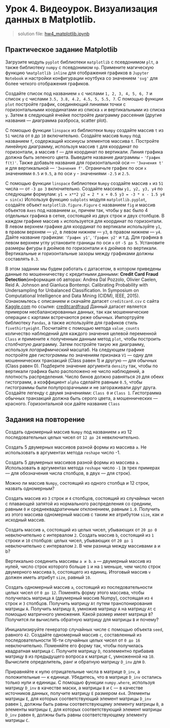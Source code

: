 # Урок 4. Видеоурок. Визуализация данных в Matplotlib.

> solution file: [hw4_matplotlib.ipynb](hw4_matplotlib.ipynb)

## Практическое задание Matplotlib

Загрузите модуль `pyplot` библиотеки `matplotlib` с псевдонимом `plt`, а также библиотеку `numpy` с псевдонимом `np`. Примените магическую функцию `%matplotlib inline` для отображения графиков в `Jupyter Notebook` и настройки конфигурации ноутбука со значением `'svg'` для более четкого отображения графиков.

Создайте список под названием `x` с числами `1, 2, 3, 4, 5, 6, 7` и список `y` с числами `3.5, 3.8, 4.2, 4.5, 5, 5.5, 7`. С помощью функции `plot` постройте график, соединяющий линиями точки с горизонтальными координатами из списка `x` и вертикальными из списка `y`. Затем в следующей ячейке постройте диаграмму рассеяния (другие названия — диаграмма разброса, scatter plot).

С помощью функции `linspace` из библиотеки `Numpy` создайте массив `t` из `51` числа от `0` до `10` включительно.
Создайте массив `Numpy` под названием `f`, содержащий косинусы элементов массива `t`. Постройте линейную диаграмму, используя массив `t` для координат по горизонтали, а массив `f` — для координат по вертикали. Линия графика должна быть зеленого цвета. Выведите название диаграммы - `'График f(t)'`. Также добавьте названия для горизонтальной оси — `'Значения t'` и для вертикальной — `'Значения f'`. Ограничьте график по оси `x` значениями `0.5` и `9.5`, а по оси `y` - значениями `-2.5` и `2.5`.

С помощью функции `linspace` библиотеки `Numpy` создайте массив `x` из `51` числа — от `-3 до 3` включительно. Создайте массивы `y1, y2, y3, y4` по следующим формулам: `y1 = x**2 y2 = 2 * x + 0.5 y3 = -3 * x - 1.5 y4 = sin(x)` Используя функцию `subplots` модуля `matplotlib.pyplot`, создайте объект `matplotlib.figure.Figure` с названием `fig` и массив объектов `Axes` под названием `ax`, причем так, чтобы у вас было 4 отдельных графика в сетке, состоящей из двух строк и двух столбцов. В каждом графике массив `x` используется для координат по горизонтали. В левом верхнем графике для координат по вертикали используйте `y1`, в правом верхнем — `y2`, в левом нижнем — `y3`, в правом нижнем — `y4`. Дайте название графикам: `'График y1'`, `'График y2'` и т.д. Для графика в левом верхнем углу установите границы по оси `x` от `-5 до 5`. Установите размеры фигуры `8` дюймов по горизонтали и `6` дюймов по вертикали. Вертикальные и горизонтальные зазоры между графиками должны составлять `0.3`.

В этом задании мы будем работать с датасетом, в котором приведены данные по мошенничеству с кредитными данными: **Credit Card Fraud Detection**(информация об авторах: Andrea Dal Pozzolo, Olivier Caelen, Reid A. Johnson and Gianluca Bontempi. Calibrating Probability with Undersampling for Unbalanced Classification. In Symposium on Computational Intelligence and Data Mining (CIDM), IEEE, 2015). Ознакомьтесь с описанием и скачайте датасет `creditcard.csv` с сайта [Kaggle.com](Kaggle.com) по ссылке: [creditcardfraud](https://www.kaggle.com/mlg-ulb/creditcardfraud) Данный датасет является примером несбалансированных данных, так как мошеннические операции с картами встречаются реже обычных. Импортруйте библиотеку `Pandas`, а также используйте для графиков стиль `fivethirtyeight`. Посчитайте с помощью метода `value_counts` количество наблюдений для каждого значения целевой переменной `Class` и примените к полученным данным метод `plot`, чтобы построить *столбчатую* диаграмму. Затем постройте такую же диаграмму, используя *логарифмический* масштаб. На следующем графике постройте две *гистограммы* по значениям признака `V1` — одну для мошеннических транзакций (Class равен 1) и другую — для обычных (Class равен 0). Подберите значение аргумента `density` так, чтобы по вертикали графика было расположено не число наблюдений, а плотность распределения. Число бинов должно равняться `20` для обеих гистограмм, а коэффициент `alpha` сделайте равным `0.5`, чтобы гистограммы были полупрозрачными и не загораживали друг друга. Создайте легенду с двумя значениями: `Class 0` и `Class 1`. Гистограмма обычных транзакций должна быть серого цвета, а мошеннических — красного. Горизонтальной оси дайте название `Class`

## Задания на повторение

Создать одномерный массив `Numpy` под названием `a` из 12 последовательных целых чисел от `12 до 24` невключительно.

Создать 5 двумерных массивов разной формы из массива `a`. Не использовать в аргументах метода `reshape` число -1.

Создать 5 двумерных массивов разной формы из массива `a`. Использовать в аргументах метода `reshape` число `-1` (в трех примерах — для обозначения числа столбцов, в двух — для строк).

Можно ли массив `Numpy`, состоящий из одного столбца и 12 строк, назвать одномерным?

Создать массив из `3` строк и `4` столбцов, состоящий из случайных чисел с плавающей запятой из нормального распределения со средним, равным `0` и среднеквадратичным отклонением, равным `1.0`. Получить из этого массива одномерный массив с таким же атрибутом `size`, как и исходный массив.

Создать массив `a`, состоящий из целых чисел, убывающих от `20 до 0` невключительно с интервалом `2`. Создать массив `b`, состоящий из `1` строки и `10` столбцов: целых чисел, убывающих от `20 до 1` невключительно с интервалом `2`. В чем разница между массивами a и b?

Вертикально соединить массивы `a и b`. `a` — двумерный массив из нулей, число строк которого больше `1` и на `1` меньше, чем число строк двумерного массива `b`, состоящего из единиц. Итоговый массив `v` должен иметь атрибут `size`, равный `10`.

Создать одномерный массив `а`, состоящий из последовательности целых чисел от `0 до 12`. Поменять форму этого массива, чтобы получилась матрица `A` (двумерный массив Numpy), состоящая из `4` строк и `3` столбцов. Получить матрицу `At` путем транспонирования матрицы `A`. Получить матрицу `B`, умножив матрицу `A` на матрицу `At` с помощью матричного умножения. Какой размер имеет матрица `B`? Получится ли вычислить обратную матрицу для матрицы `B` и почему?

Инициализируйте генератор случайных числе с помощью объекта `seed`, равного `42`. Создайте одномерный массив `c`, составленный из последовательности 16-ти случайных целых чисел от `0 до 16` невключительно. Поменяйте его форму так, чтобы получилась квадратная матрица `C`. Получите матрицу `D`, поэлементно прибавив матрицу `B` из предыдущего вопроса к матрице `C`, умноженной на `10`. Вычислите определитель, ранг и обратную матрицу `D_inv` для `D`.

Приравняйте к нулю отрицательные числа в матрице `D_inv`, а положительные — к единице. Убедитесь, что в матрице `D_inv` остались только нули и единицы. С помощью функции `numpy.where`, используя матрицу `D_inv` в качестве маски, а матрицы `B` и `C` — в качестве источников данных, получите матрицу `E` размером `4x4`. Элементы матрицы `E`, для которых соответствующий элемент матрицы `D_inv` равен `1`, должны быть равны соответствующему элементу матрицы `B`, а элементы матрицы `E`, для которых соответствующий элемент матрицы `D_inv` равен `0`, должны быть равны соответствующему элементу матрицы `C`.